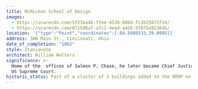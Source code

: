 ```yaml
---
title: McMicken School of Design
images:
  - https://ucarecdn.com/5f23ea4b-ffee-4530-886d-fc1b25872f14/
  - https://ucarecdn.com/0715d6af-a7c2-4ead-a426-97875a92364b/
location: '{"type":"Point","coordinates":[-84.5089533,39.0995]}'
address: 300 Main St., Cincinnati, Ohio
date_of_completion: "1862"
style: Itanianate
architect: William Walters
significance: >-
  Home of the  offices of Salmon P. Chase, he later became Chief Justice of the
  US Supreme Court.
historic_status: Part of a cluster of 3 buildings added to the NRHP on July 15, 1983.
---
```

